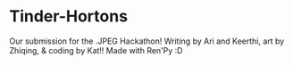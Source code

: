 # Tinder-Hortons
Our submission for the .JPEG Hackathon! Writing by Ari and Keerthi, art by Zhiqing, &amp; coding by Kat!! Made with Ren'Py :D
